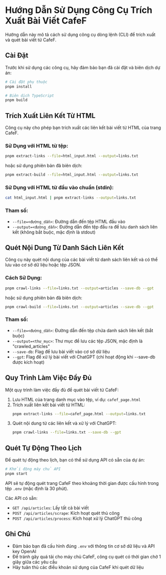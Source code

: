 # Hướng Dẫn Sử Dụng Công Cụ Trích Xuất Bài Viết CafeF

Hướng dẫn này mô tả cách sử dụng công cụ dòng lệnh (CLI) để trích xuất và quét bài viết từ CafeF.

## Cài Đặt

Trước khi sử dụng các công cụ, hãy đảm bảo bạn đã cài đặt và biên dịch dự án:

```bash
# Cài đặt phụ thuộc
pnpm install

# Biên dịch TypeScript
pnpm build
```

## Trích Xuất Liên Kết Từ HTML

Công cụ này cho phép bạn trích xuất các liên kết bài viết từ HTML của trang CafeF.

### Sử Dụng với HTML từ tệp:

```bash
pnpm extract-links --file=html_input.html --output=links.txt
```

hoặc sử dụng phiên bản đã biên dịch:

```bash
pnpm extract-build --file=html_input.html --output=links.txt
```

### Sử Dụng với HTML từ đầu vào chuẩn (stdin):

```bash
cat html_input.html | pnpm extract-links --output=links.txt
```

### Tham số:

- `--file=<đường_dẫn>`: Đường dẫn đến tệp HTML đầu vào
- `--output=<đường_dẫn>`: Đường dẫn đến tệp đầu ra để lưu danh sách liên kết (không bắt buộc, mặc định là stdout)

## Quét Nội Dung Từ Danh Sách Liên Kết

Công cụ này quét nội dung của các bài viết từ danh sách liên kết và có thể lưu vào cơ sở dữ liệu hoặc tệp JSON.

### Cách Sử Dụng:

```bash
pnpm crawl-links --file=links.txt --output=articles --save-db --gpt
```

hoặc sử dụng phiên bản đã biên dịch:

```bash
pnpm crawl-build --file=links.txt --output=articles --save-db --gpt
```

### Tham số:

- `--file=<đường_dẫn>`: Đường dẫn đến tệp chứa danh sách liên kết (bắt buộc)
- `--output=<thư_mục>`: Thư mục để lưu các tệp JSON, mặc định là "crawled_articles"
- `--save-db`: Flag để lưu bài viết vào cơ sở dữ liệu
- `--gpt`: Flag để xử lý bài viết với ChatGPT (chỉ hoạt động khi --save-db được kích hoạt)

## Quy Trình Làm Việc Đầy Đủ

Một quy trình làm việc đầy đủ để quét bài viết từ CafeF:

1. Lưu HTML của trang danh mục vào tệp, ví dụ: `cafef_page.html`
2. Trích xuất liên kết bài viết từ HTML:
   ```bash
   pnpm extract-links --file=cafef_page.html --output=links.txt
   ```
3. Quét nội dung từ các liên kết và xử lý với ChatGPT:
   ```bash
   pnpm crawl-links --file=links.txt --save-db --gpt
   ```

## Quét Tự Động Theo Lịch

Để quét tự động theo lịch, bạn có thể sử dụng API có sẵn của dự án:

```bash
# Khởi động máy chủ API
pnpm start
```

API sẽ tự động quét trang CafeF theo khoảng thời gian được cấu hình trong tệp `.env` (mặc định là 30 phút).

Các API có sẵn:
- `GET /api/articles`: Lấy tất cả bài viết
- `POST /api/articles/scrape`: Kích hoạt quét thủ công
- `POST /api/articles/process`: Kích hoạt xử lý ChatGPT thủ công

## Ghi Chú

- Đảm bảo bạn đã cấu hình đúng `.env` với thông tin cơ sở dữ liệu và API key OpenAI
- Để tránh gây quá tải cho máy chủ CafeF, công cụ quét có thời gian chờ 1 giây giữa các yêu cầu
- Hãy tuân thủ các điều khoản sử dụng của CafeF khi quét dữ liệu 